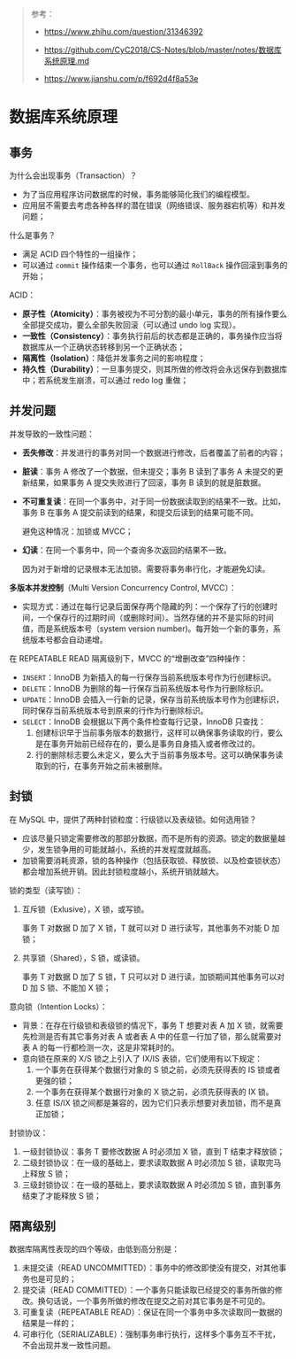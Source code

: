 > 参考：
>
> - https://www.zhihu.com/question/31346392
>
> - <https://github.com/CyC2018/CS-Notes/blob/master/notes/数据库系统原理.md>
> - https://www.jianshu.com/p/f692d4f8a53e

# 数据库系统原理

## 事务

为什么会出现事务（Transaction）？

- 为了当应用程序访问数据库的时候，事务能够简化我们的编程模型。
- 应用层不需要去考虑各种各样的潜在错误（网络错误、服务器宕机等）和并发问题；

什么是事务？

- 满足 ACID 四个特性的一组操作；
- 可以通过 `commit` 操作结束一个事务，也可以通过 `RollBack` 操作回滚到事务的开始；

ACID：

- **原子性（Atomicity）**：事务被视为不可分割的最小单元，事务的所有操作要么全部提交成功，要么全部失败回滚（可以通过 undo log 实现）。
- **一致性（Consistency）**：事务执行前后的状态都是正确的，事务操作应当将数据库从一个正确状态转移到另一个正确状态；
- **隔离性（Isolation）**：降低并发事务之间的影响程度；
- **持久性（Durability）**：一旦事务提交，则其所做的修改将会永远保存到数据库中；若系统发生崩溃，可以通过 redo log 重做；

## 并发问题

并发导致的一致性问题：

- **丢失修改**：并发进行的事务对同一个数据进行修改，后者覆盖了前者的内容；

- **脏读**：事务 A 修改了一个数据，但未提交；事务 B 读到了事务 A 未提交的更新结果，如果事务 A 提交失败进行了回滚，事务 B 读到的就是脏数据。

- **不可重复读**：在同一个事务中，对于同一份数据读取到的结果不一致。比如，事务 B 在事务 A 提交前读到的结果，和提交后读到的结果可能不同。

  避免这种情况：加锁或 MVCC；

- **幻读**：在同一个事务中，同一个查询多次返回的结果不一致。

  因为对于新增的记录根本无法加锁。需要将事务串行化，才能避免幻读。

**多版本并发控制**（Multi Version Concurrency Control, MVCC）：

- 实现方式：通过在每行记录后面保存两个隐藏的列：一个保存了行的创建时间，一个保存行的过期时间（或删除时间）。当然存储的并不是实际的时间值，而是系统版本号（system version number)。每开始一个新的事务，系统版本号都会自动递增。

在 REPEATABLE READ 隔离级别下，MVCC 的“增删改查”四种操作：

- `INSERT`：InnoDB 为新插入的每一行保存当前系统版本号作为行创建标识。
- `DELETE`：InnoDB 为删除的每一行保存当前系统版本号作为行删除标识。
- `UPDATE`：InnoDB 会插入一行新的记录，保存当前系统版本号作为创建标识，同时保存当前系统版本号到原来的行作为行删除标识。
- `SELECT`：InnoDB 会根据以下两个条件检查每行记录，InnoDB 只查找：
  1. 创建标识早于当前事务版本的数据行，这样可以确保事务读取的行，要么是在事务开始前已经存在的，要么是事务自身插入或者修改过的。
  2. 行的删除标志要么未定义，要么大于当前事务版本号。这可以确保事务读取到的行，在事务开始之前未被删除。

## 封锁

在 MySQL 中，提供了两种封锁粒度：行级锁以及表级锁。如何选用锁？

- 应该尽量只锁定需要修改的那部分数据，而不是所有的资源。锁定的数据量越少，发生锁争用的可能就越小，系统的并发程度就越高。
- 加锁需要消耗资源，锁的各种操作（包括获取锁、释放锁、以及检查锁状态）都会增加系统开销。因此封锁粒度越小，系统开销就越大。

锁的类型（读写锁）：

1. 互斥锁（Exlusive），X 锁，或写锁。

   事务 T 对数据 D 加了 X 锁，T 就可以对 D 进行读写，其他事务不对能 D 加锁；

2. 共享锁（Shared），S 锁，或读锁。

   事务 T 对数据 D 加了 S 锁，T 只可以对 D 进行读，加锁期间其他事务可以对 D 加 S 锁、不能加 X 锁；

意向锁（Intention Locks）：

- 背景：在存在行级锁和表级锁的情况下，事务 T 想要对表 A 加 X 锁，就需要先检测是否有其它事务对表 A 或者表 A 中的任意一行加了锁，那么就需要对表 A 的每一行都检测一次，这是非常耗时的。
- 意向锁在原来的 X/S 锁之上引入了 IX/IS 表锁，它们使用有以下规定：
  1. 一个事务在获得某个数据行对象的 S 锁之前，必须先获得表的 IS 锁或者更强的锁；
  2. 一个事务在获得某个数据行对象的 X 锁之前，必须先获得表的 IX 锁。
  3. 任意 IS/IX 锁之间都是兼容的，因为它们只表示想要对表加锁，而不是真正加锁；

封锁协议：

1. 一级封锁协议：事务 T 要修改数据 A 时必须加 X 锁，直到 T 结束才释放锁；
2. 二级封锁协议：在一级的基础上，要求读取数据 A 时必须加 S 锁，读取完马上释放 S 锁；
3. 三级封锁协议：在一级的基础上，要求读取数据 A 时必须加 S 锁，直到事务结束了才能释放 S 锁；

## 隔离级别

数据库隔离性表现的四个等级，由低到高分别是：

1. 未提交读（READ UNCOMMITTED）：事务中的修改即使没有提交，对其他事务也是可见的；
2. 提交读（READ COMMITTED）：一个事务只能读取已经提交的事务所做的修改。换句话说，一个事务所做的修改在提交之前对其它事务是不可见的。
3. 可重复读（REPEATABLE READ）：保证在同一个事务中多次读取同一数据的结果是一样的；
4. 可串行化（SERIALIZABLE）：强制事务串行执行，这样多个事务互不干扰，不会出现并发一致性问题。